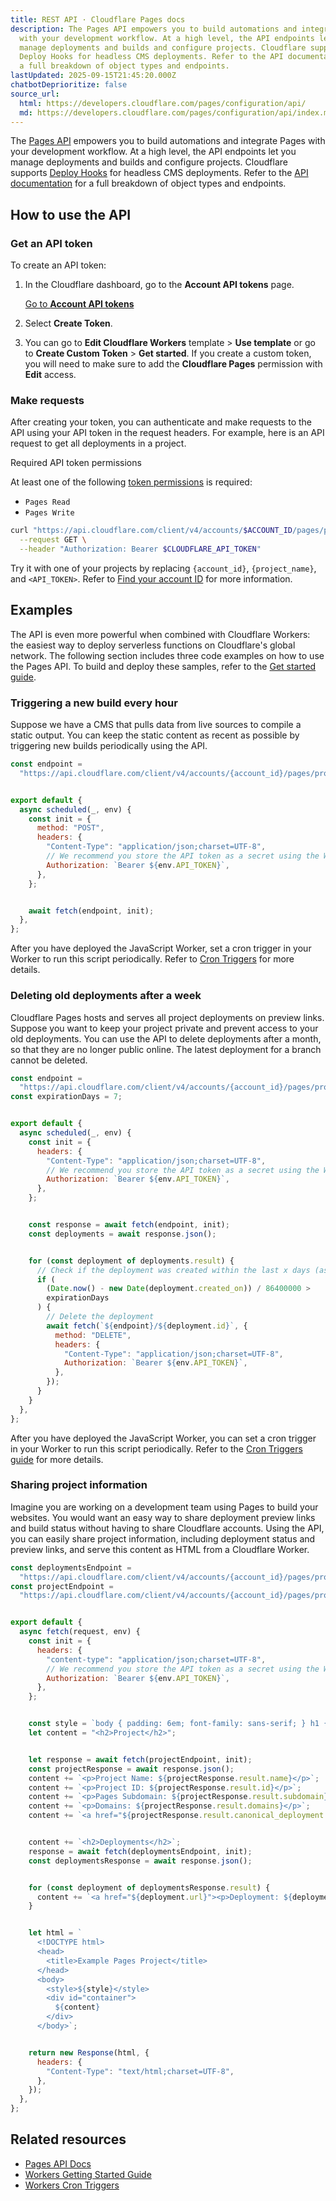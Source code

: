 ```yaml
---
title: REST API · Cloudflare Pages docs
description: The Pages API empowers you to build automations and integrate Pages
  with your development workflow. At a high level, the API endpoints let you
  manage deployments and builds and configure projects. Cloudflare supports
  Deploy Hooks for headless CMS deployments. Refer to the API documentation for
  a full breakdown of object types and endpoints.
lastUpdated: 2025-09-15T21:45:20.000Z
chatbotDeprioritize: false
source_url:
  html: https://developers.cloudflare.com/pages/configuration/api/
  md: https://developers.cloudflare.com/pages/configuration/api/index.md
---
```


The [Pages API](https://developers.cloudflare.com/api/resources/pages/subresources/projects/methods/list/) empowers you to build automations and integrate Pages with your development workflow. At a high level, the API endpoints let you manage deployments and builds and configure projects. Cloudflare supports [Deploy Hooks](https://developers.cloudflare.com/pages/configuration/deploy-hooks/) for headless CMS deployments. Refer to the [API documentation](https://api.cloudflare.com/) for a full breakdown of object types and endpoints.

## How to use the API

### Get an API token

To create an API token:

1. In the Cloudflare dashboard, go to the **Account API tokens** page.

   [Go to **Account API tokens**](https://dash.cloudflare.com/?to=/:account/api-tokens)

2. Select **Create Token**.

3. You can go to **Edit Cloudflare Workers** template > **Use template** or go to **Create Custom Token** > **Get started**. If you create a custom token, you will need to make sure to add the **Cloudflare Pages** permission with **Edit** access.

### Make requests

After creating your token, you can authenticate and make requests to the API using your API token in the request headers. For example, here is an API request to get all deployments in a project.

Required API token permissions

At least one of the following [token permissions](https://developers.cloudflare.com/fundamentals/api/reference/permissions/) is required:

* `Pages Read`
* `Pages Write`

```bash
curl "https://api.cloudflare.com/client/v4/accounts/$ACCOUNT_ID/pages/projects/$PROJECT_NAME/deployments" \
  --request GET \
  --header "Authorization: Bearer $CLOUDFLARE_API_TOKEN"
```

Try it with one of your projects by replacing `{account_id}`, `{project_name}`, and `<API_TOKEN>`. Refer to [Find your account ID](https://developers.cloudflare.com/fundamentals/account/find-account-and-zone-ids/) for more information.

## Examples

The API is even more powerful when combined with Cloudflare Workers: the easiest way to deploy serverless functions on Cloudflare's global network. The following section includes three code examples on how to use the Pages API. To build and deploy these samples, refer to the [Get started guide](https://developers.cloudflare.com/workers/get-started/guide/).

### Triggering a new build every hour

Suppose we have a CMS that pulls data from live sources to compile a static output. You can keep the static content as recent as possible by triggering new builds periodically using the API.

```js
const endpoint =
  "https://api.cloudflare.com/client/v4/accounts/{account_id}/pages/projects/{project_name}/deployments";


export default {
  async scheduled(_, env) {
    const init = {
      method: "POST",
      headers: {
        "Content-Type": "application/json;charset=UTF-8",
        // We recommend you store the API token as a secret using the Workers dashboard or using Wrangler as documented here: https://developers.cloudflare.com/workers/wrangler/commands/#secret
        Authorization: `Bearer ${env.API_TOKEN}`,
      },
    };


    await fetch(endpoint, init);
  },
};
```

After you have deployed the JavaScript Worker, set a cron trigger in your Worker to run this script periodically. Refer to [Cron Triggers](https://developers.cloudflare.com/workers/configuration/cron-triggers/) for more details.

### Deleting old deployments after a week

Cloudflare Pages hosts and serves all project deployments on preview links. Suppose you want to keep your project private and prevent access to your old deployments. You can use the API to delete deployments after a month, so that they are no longer public online. The latest deployment for a branch cannot be deleted.

```js
const endpoint =
  "https://api.cloudflare.com/client/v4/accounts/{account_id}/pages/projects/{project_name}/deployments";
const expirationDays = 7;


export default {
  async scheduled(_, env) {
    const init = {
      headers: {
        "Content-Type": "application/json;charset=UTF-8",
        // We recommend you store the API token as a secret using the Workers dashboard or using Wrangler as documented here: https://developers.cloudflare.com/workers/wrangler/commands/#secret
        Authorization: `Bearer ${env.API_TOKEN}`,
      },
    };


    const response = await fetch(endpoint, init);
    const deployments = await response.json();


    for (const deployment of deployments.result) {
      // Check if the deployment was created within the last x days (as defined by `expirationDays` above)
      if (
        (Date.now() - new Date(deployment.created_on)) / 86400000 >
        expirationDays
      ) {
        // Delete the deployment
        await fetch(`${endpoint}/${deployment.id}`, {
          method: "DELETE",
          headers: {
            "Content-Type": "application/json;charset=UTF-8",
            Authorization: `Bearer ${env.API_TOKEN}`,
          },
        });
      }
    }
  },
};
```

After you have deployed the JavaScript Worker, you can set a cron trigger in your Worker to run this script periodically. Refer to the [Cron Triggers guide](https://developers.cloudflare.com/workers/configuration/cron-triggers/) for more details.

### Sharing project information

Imagine you are working on a development team using Pages to build your websites. You would want an easy way to share deployment preview links and build status without having to share Cloudflare accounts. Using the API, you can easily share project information, including deployment status and preview links, and serve this content as HTML from a Cloudflare Worker.

```js
const deploymentsEndpoint =
  "https://api.cloudflare.com/client/v4/accounts/{account_id}/pages/projects/{project_name}/deployments";
const projectEndpoint =
  "https://api.cloudflare.com/client/v4/accounts/{account_id}/pages/projects/{project_name}";


export default {
  async fetch(request, env) {
    const init = {
      headers: {
        "content-type": "application/json;charset=UTF-8",
        // We recommend you store the API token as a secret using the Workers dashboard or using Wrangler as documented here: https://developers.cloudflare.com/workers/wrangler/commands/#secret
        Authorization: `Bearer ${env.API_TOKEN}`,
      },
    };


    const style = `body { padding: 6em; font-family: sans-serif; } h1 { color: #f6821f }`;
    let content = "<h2>Project</h2>";


    let response = await fetch(projectEndpoint, init);
    const projectResponse = await response.json();
    content += `<p>Project Name: ${projectResponse.result.name}</p>`;
    content += `<p>Project ID: ${projectResponse.result.id}</p>`;
    content += `<p>Pages Subdomain: ${projectResponse.result.subdomain}</p>`;
    content += `<p>Domains: ${projectResponse.result.domains}</p>`;
    content += `<a href="${projectResponse.result.canonical_deployment.url}"><p>Latest preview: ${projectResponse.result.canonical_deployment.url}</p></a>`;


    content += `<h2>Deployments</h2>`;
    response = await fetch(deploymentsEndpoint, init);
    const deploymentsResponse = await response.json();


    for (const deployment of deploymentsResponse.result) {
      content += `<a href="${deployment.url}"><p>Deployment: ${deployment.id}</p></a>`;
    }


    let html = `
      <!DOCTYPE html>
      <head>
        <title>Example Pages Project</title>
      </head>
      <body>
        <style>${style}</style>
        <div id="container">
          ${content}
        </div>
      </body>`;


    return new Response(html, {
      headers: {
        "Content-Type": "text/html;charset=UTF-8",
      },
    });
  },
};
```

## Related resources

* [Pages API Docs](https://developers.cloudflare.com/api/resources/pages/subresources/projects/methods/list/)
* [Workers Getting Started Guide](https://developers.cloudflare.com/workers/get-started/guide/)
* [Workers Cron Triggers](https://developers.cloudflare.com/workers/configuration/cron-triggers/)
